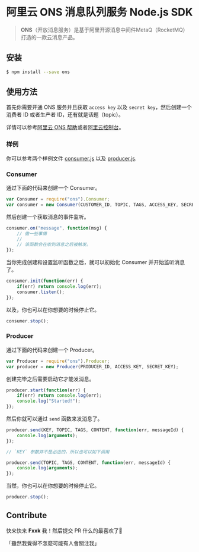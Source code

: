 # 阿里云 ONS 消息队列服务 Node.js SDK

> **ONS**（开放消息服务）是基于阿里开源消息中间件MetaQ（RocketMQ）打造的一款云消息产品。

## 安装

```sh
$ npm install --save ons
```

## 使用方法

首先你需要开通 ONS 服务并且获取 `access key` 以及 `secret key`，然后创建一个消费者 ID 或者生产者 ID，还有就是话题（topic）。

详情可以参考[阿里云 ONS 帮助](https://help.aliyun.com/product/8315024_ons.html)或者[阿里云控制台](http://ons.console.aliyun.com/)。

### 样例

你可以参考两个样例文件 [consumer.js](example/consumer.js) 以及 [producer.js](example/producer.js).

### Consumer

通过下面的代码来创建一个 Consumer。

```javascript
var Consumer = require("ons").Consumer;
var consumer = new Consumer(CUSTOMER_ID, TOPIC, TAGS, ACCESS_KEY, SECRET_KEY);
```

然后创建一个获取消息的事件监听。

```javascript
consumer.on("message", function(msg) {
    // 做一些事情
    // 
    // 该函数会在收到消息之后被触发。
});
```

当你完成创建和设置监听函数之后，就可以初始化 Consumer 并开始监听消息了。

```javascript
consumer.init(function(err) {
    if(err) return console.log(err);
    consumer.listen();
});
```

以及，你也可以在你想要的时候停止它。

```javascript
consumer.stop();
```

### Producer

通过下面的代码来创建一个 Producer。

```javascript
var Producer = require("ons").Producer;
var producer = new Producer(PRODUCER_ID, ACCESS_KEY, SECRET_KEY);
```

创建完毕之后需要启动它才能发消息。

```javascript
producer.start(function(err) {
    if(err) return console.log(err);
    console.log("Started!");
});
```

然后你就可以通过 `send` 函数来发消息了。

```javascript
producer.send(KEY, TOPIC, TAGS, CONTENT, function(err, messageId) {
    console.log(arguments);
});

// `KEY` 参数并不是必选的，所以也可以如下调用

producer.send(TOPIC, TAGS, CONTENT, function(err, messageId) {
    console.log(arguments);
});
```

当然，你也可以在你想要的时候停止它。

```javascript
producer.stop();
```

## Contribute

快来快来 **Fxxk** 我！然后提交 PR 什么的最喜欢了🙈

「雖然我覺得不怎麼可能有人會關注我」
